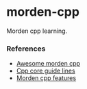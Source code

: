 # morden-cpp

Morden cpp learning.

### References
- [Awesome morden cpp](https://github.com/rigtorp/awesome-modern-cpp)
- [Cpp core guide lines](https://github.com/isocpp/CppCoreGuidelines)
- [Morden cpp features](https://github.com/AnthonyCalandra/modern-cpp-features)
